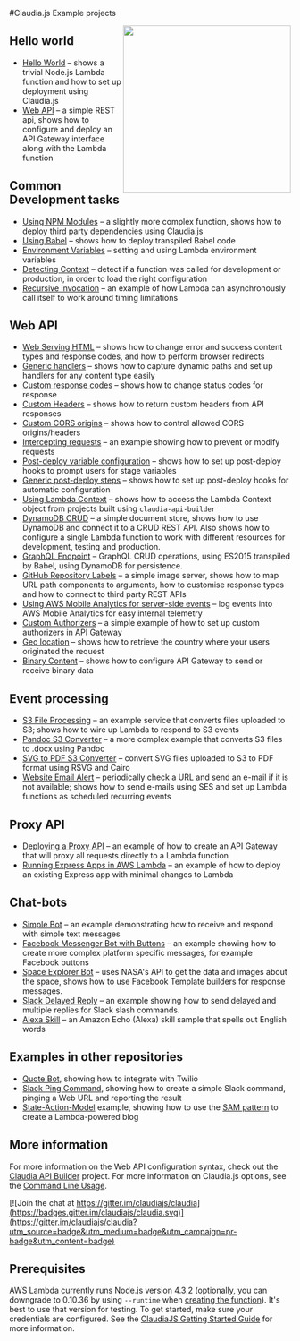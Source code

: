 #Claudia.js Example projects

<img src="https://claudiajs.github.io/claudiajs.com/assets/claudiajs.svg" height="300" align="right" />


## Hello world

* [Hello World](hello-world) &ndash; shows a trivial Node.js Lambda function and how to set up deployment using Claudia.js
* [Web API](web-api) &ndash; a simple REST api, shows how to configure and deploy an API Gateway interface along with the Lambda function

## Common Development tasks

* [Using NPM Modules](using-npm-modules) &ndash; a slightly more complex function, shows how to deploy third party dependencies using Claudia.js
* [Using Babel](babel) &ndash; shows how to deploy transpiled Babel code 
* [Environment Variables](env-variables) &ndash; setting and using Lambda environment variables
* [Detecting Context](detecting-context) &ndash; detect if a function was called for development or production, in order to load the right configuration
* [Recursive invocation](recursive-invoke) &ndash; an example of how Lambda can asynchronously call itself to work around timing limitations

## Web API


* [Web Serving HTML](web-serving-html) &ndash; shows how to change error and success content types and response codes, and how to perform browser redirects
* [Generic handlers](web-api-generic-handlers) &ndash; shows how to capture dynamic paths and set up handlers for any content type easily
* [Custom response codes](web-api-custom-status-code) &ndash; shows how to change status codes for response
* [Custom Headers](web-api-custom-headers) &ndash; shows how to return custom headers from API responses
* [Custom CORS origins](web-api-custom-cors) &ndash; shows how to control allowed CORS origins/headers
* [Intercepting requests](intercepting-requests) &ndash; an example showing how to prevent or modify requests
* [Post-deploy variable configuration](web-api-postdeploy-configuration) &ndash; shows how to set up post-deploy hooks to prompt users for stage variables
* [Generic post-deploy steps](web-api-postdeploy) &ndash; shows how to set up post-deploy hooks for automatic configuration
* [Using Lambda Context](web-api-lambda-context) &ndash; shows how to access the Lambda Context object from projects built using `claudia-api-builder`
* [DynamoDB CRUD](dynamodb-example) &ndash; a simple document store, shows how to use DynamoDB and connect it to a CRUD REST API. Also shows how to configure a single Lambda function to work with different resources for development, testing and production.
* [GraphQL Endpoint](graphql-example) &ndash; GraphQL CRUD operations, using ES2015 transpiled by Babel, using DynamoDB for persistence.
* [GitHub Repository Labels](github-repo-labels) &ndash; a simple image server, shows how to map URL path components to arguments, how to customise response types and how to connect to third party REST APIs
* [Using AWS Mobile Analytics for server-side events](aws-mobile-analytics) &ndash; log events into AWS Mobile Analytics for easy internal telemetry
* [Custom Authorizers](custom-authorizers) &ndash; a simple example of how to set up custom authorizers in API Gateway
* [Geo location](api-gw-geolocation) &ndash; shows how to retrieve the country where your users originated the request
* [Binary Content](binary-content) &ndash; shows how to configure API Gateway to send or receive binary data

## Event processing

* [S3 File Processing](s3-file-processing) &ndash; an example service that converts files uploaded to S3; shows how to wire up Lambda to respond to S3 events
* [Pandoc S3 Converter](pandoc-s3-converter) &ndash; a more complex example that converts S3 files to .docx using Pandoc
* [SVG to PDF S3 Converter](svg-to-pdf-s3-converter) &ndash; convert SVG files uploaded to S3 to PDF format using RSVG and Cairo
* [Website Email Alert](website-email-alert) &ndash; periodically check a URL and send an e-mail if it is not available; shows how to send e-mails using SES and set up Lambda functions as scheduled recurring events

## Proxy API

* [Deploying a Proxy API](deploy-proxy-api) &ndash; an example of how to create an API Gateway that will proxy all requests directly to a Lambda function
* [Running Express Apps in AWS Lambda](express-app-lambda) &ndash; an example of how to deploy an existing Express app with minimal changes to Lambda

## Chat-bots

* [Simple Bot](simple-bot) &ndash; an example demonstrating how to receive and respond with simple text messages
* [Facebook Messenger Bot with Buttons](bot-with-buttons) &ndash; an example showing how to create more complex platform specific messages, for example Facebook buttons
* [Space Explorer Bot](https://github.com/stojanovic/space-explorer-bot) &ndash; uses NASA's API to get the data and images about the space, shows how to use Facebook Template builders for response messages.
* [Slack Delayed Reply](slack-delayed-response) &ndash; an example showing how to send delayed and multiple replies for Slack slash commands.
* [Alexa Skill](alexa-skill) &ndash; an Amazon Echo (Alexa) skill sample that spells out English words 

## Examples in other repositories

* [Quote Bot](https://github.com/philnash/quote-bot), showing how to integrate with Twilio
* [Slack Ping Command](https://github.com/marcusoftnet/pingu), showing how to create a simple Slack command, pinging a Web URL and reporting the result
* [State-Action-Model](https://github.com/jdubray/sam-samples/tree/master/crud-blog-lambda) example, showing how to use the [SAM pattern](http://sam.js.org/) to create a Lambda-powered blog


## More information

For more information on the Web API configuration syntax, check out the [Claudia API Builder](https://github.com/claudiajs/claudia-api-builder/blob/master/README.md) project. For more information on Claudia.js options, see the [Command Line Usage](https://github.com/claudiajs/claudia/tree/master/docs).

[![Join the chat at https://gitter.im/claudiajs/claudia](https://badges.gitter.im/claudiajs/claudia.svg)](https://gitter.im/claudiajs/claudia?utm_source=badge&utm_medium=badge&utm_campaign=pr-badge&utm_content=badge)

## Prerequisites

AWS Lambda currently runs Node.js version 4.3.2 (optionally, you can downgrade to 0.10.36 by using `--runtime` when [creating the function](https://github.com/claudiajs/claudia/blob/master/docs/create.md)). It's best to use that version for testing. To get started, make sure your credentials are configured. See the [ClaudiaJS Getting Started Guide](https://github.com/claudiajs/claudia/blob/master/getting_started.md) for more information.
